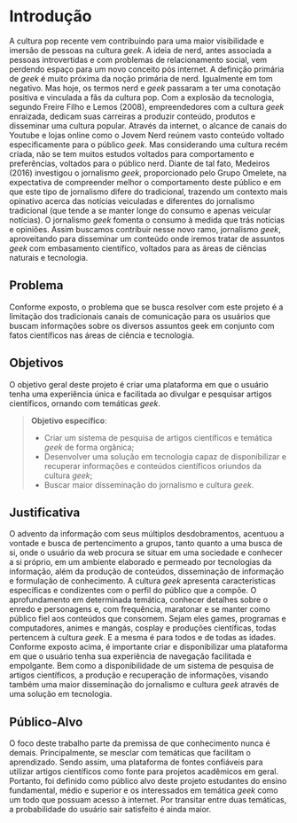# Introdução

A cultura pop recente vem contribuindo para uma maior visibilidade e imersão de pessoas na cultura _geek_. A ideia de nerd, antes associada a pessoas introvertidas e com problemas de relacionamento social, vem perdendo espaço para um novo conceito pós internet. A definição primária de _geek_ é muito próxima da noção primária de nerd. Igualmente em tom negativo. Mas hoje, os termos nerd e _geek_ passaram a ter uma conotação positiva e vinculada a fãs da cultura pop. 
Com a explosão da  tecnologia, segundo Freire Filho e Lemos (2008), empreendedores com a cultura _geek_ enraizada, dedicam suas carreiras a produzir conteúdo, produtos e disseminar uma cultura popular. Através da internet, o alcance de canais do Youtube e lojas online como o Jovem Nerd reúnem vasto conteúdo voltado especificamente para o público _geek_. Mas considerando uma cultura recém criada, não se tem muitos estudos voltados para comportamento e preferências, voltados para o público nerd.
Diante de tal fato, Medeiros (2016) investigou o jornalismo _geek_, proporcionado pelo Grupo Omelete, na expectativa de compreender melhor o comportamento deste público e em que este tipo de jornalismo difere do tradicional, trazendo um contexto mais opinativo acerca das notícias veiculadas e diferentes do jornalismo tradicional (que tende a se manter longe do consumo e apenas veicular notícias). O jornalismo _geek_ fomenta o consumo à medida que trás notícias e opiniões.
Assim buscamos contribuir nesse novo ramo, jornalismo _geek_, aproveitando para disseminar um conteúdo onde iremos tratar de assuntos _geek_ com embasamento científico, voltados para as áreas de ciências naturais e tecnologia. 

## Problema
Conforme exposto, o problema que se busca resolver com este projeto é a limitação dos tradicionais canais de comunicação para os usuários que buscam informações sobre os diversos assuntos geek em conjunto com fatos científicos nas áreas de ciência e tecnologia.

## Objetivos

O objetivo geral deste projeto é criar uma plataforma em que o usuário tenha uma experiência única e facilitada ao divulgar e pesquisar artigos científicos, ornando com temáticas _geek_. 
 
> **Objetivo específico**:
> -  Criar um sistema de pesquisa de artigos científicos e temática _geek_ de forma orgânica;
> - Desenvolver uma solução em tecnologia capaz de disponibilizar e recuperar informações e conteúdos científicos oriundos da cultura _geek_;
> - Buscar maior disseminação do jornalismo e cultura _geek_.

## Justificativa
O advento da informação com seus múltiplos desdobramentos, acentuou a vontade e busca de pertencimento a grupos, tanto quanto a uma busca de si, onde o usuário da web procura se situar em uma sociedade e conhecer a si próprio, em um ambiente elaborado e permeado por tecnologias da informação, além da produção de conteúdos, disseminação de informação e formulação de conhecimento.
A cultura _geek_ apresenta características específicas e condizentes com o perfil do público que a compõe. O aprofundamento em determinada temática, conhecer detalhes sobre o enredo e personagens e, com frequência, maratonar e se manter como público fiel aos conteúdos que consomem. Sejam eles games, programas e computadores, animes e mangás, cosplay e produções científicas, todas pertencem à cultura _geek_. E a mesma é para todos e de todas as idades. 
Conforme exposto acima, é importante criar e disponibilizar uma plataforma em que o usuário tenha sua experiência de navegação facilitada e empolgante. Bem como a disponibilidade de um sistema de pesquisa de artigos científicos, a produção e recuperação de informações, visando também uma maior disseminação do jornalismo e cultura _geek_ através de uma solução em tecnologia.

## Público-Alvo

O foco deste trabalho parte da premissa de que conhecimento nunca é demais. Principalmente, se mesclar com temáticas que facilitam o aprendizado. Sendo assim, uma plataforma de fontes confiáveis para utilizar artigos científicos como fonte para projetos acadêmicos em geral.
Portanto, foi definido como público alvo deste projeto estudantes do ensino fundamental, médio e superior e os interessados em temática _geek_ como um todo que possuam acesso à internet. Por transitar entre duas temáticas, a probabilidade do usuário sair satisfeito é ainda maior.

